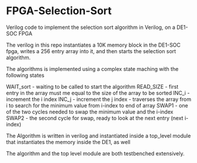 # FPGA-Selection-Sort
Verilog code to implement the selection sort algorithm in Verilog, on a DE1-SOC FPGA

The verilog in this repo instantiates a 10K memory block in the DE1-SOC fpga, writes a 256 entry array into it, and then starts 
the selection sort algorithm.

The algorithms is implemented using a complex state maching with the following states

WAIT_sort - waiting to be called to start the algorithm
READ_SIZE - first entry in the array must me equal to the size of the array to be sorted
INC_i - increment the i index 
INC_j - increment the j index - traverses the array from i to search for the minimum value from i-index to end of array 
SWAP1 - one of the two cycles needed to swap the minimum value and the i-index
SWAP2 - the second cycle for swap, ready to look at the next entry (next i-index)

The Algorithm is written in verilog and instantiated inside a top_level module that instantiates the memory inside the DE1, as well

The algorithm and the top level module are both testbenched extensively.

